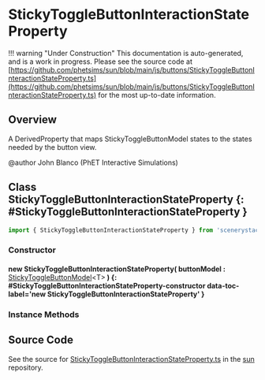 # StickyToggleButtonInteractionStateProperty

!!! warning "Under Construction"
    This documentation is auto-generated, and is a work in progress. Please see the source code at
    [https://github.com/phetsims/sun/blob/main/js/buttons/StickyToggleButtonInteractionStateProperty.ts](https://github.com/phetsims/sun/blob/main/js/buttons/StickyToggleButtonInteractionStateProperty.ts) for the most up-to-date information.

## Overview

A DerivedProperty that maps StickyToggleButtonModel states to the states needed by the button view.

@author John Blanco (PhET Interactive Simulations)

## Class StickyToggleButtonInteractionStateProperty {: #StickyToggleButtonInteractionStateProperty }


```js
import { StickyToggleButtonInteractionStateProperty } from 'scenerystack/sun';
```
### Constructor

#### new StickyToggleButtonInteractionStateProperty( buttonModel : <span style="font-weight: 400;">[StickyToggleButtonModel](../sun/StickyToggleButtonModel.md)&lt;T&gt;</span> ) {: #StickyToggleButtonInteractionStateProperty-constructor data-toc-label='new StickyToggleButtonInteractionStateProperty' }

### Instance Methods





## Source Code

See the source for [StickyToggleButtonInteractionStateProperty.ts](https://github.com/phetsims/sun/blob/main/js/buttons/StickyToggleButtonInteractionStateProperty.ts) in the [sun](https://github.com/phetsims/sun) repository.
